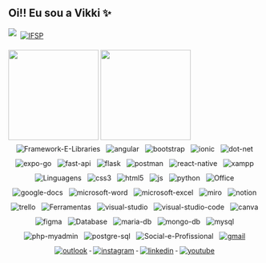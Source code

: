 ## Oi!! Eu sou a Vikki ✨

![](https://komarev.com/ghpvc/?username=vikkivins&color=blueviolet) 
<a href="https://gru.ifsp.edu.br/">
  <img src="https://img.shields.io/badge/Instituto_Federal_de_Sao_Paulo-Guarulhos-28b463?style=plastic&logo=ifsp&logoColor=white" alt="IFSP" style="vertical-align:top; margin:6px 4px">
</a>

<div>
  <img height="180em" src="https://github-readme-stats.vercel.app/api?username=vikkivins&show_icons=true&theme=tokyonight&locale=pt-br">
  <img height="180em" src="https://github-readme-stats.vercel.app/api/top-langs/?username=vikkivins&layout=compact&theme=tokyonight&locale=pt-br">
</div>

<div style="display: inline-block; margin: 0 auto; text-align: center;">
    <img src="https://img.shields.io/badge/Framework_&_Libraries-8c03fc?style=social&logoColor=white" alt="Framework-E-Libraries" style="vertical-align:top; margin:6px 4px">
    <img src="https://img.shields.io/badge/Angular-DD0031?style=plastic&logo=angular&logoColor=white" alt="angular" style="vertical-align:top; margin:6px 4px">
    <img src="https://img.shields.io/badge/Bootstrap-563D7C?style=plastic&logo=bootstrap&logoColor=white" alt="bootstrap" style="vertical-align:top; margin:6px 4px">  
    <img src="https://img.shields.io/badge/Ionic-3880FF?style=plastic&logo=ionic&logoColor=white" alt="ionic" style="vertical-align:top; margin:6px 4px">
    <img src="https://img.shields.io/badge/.NET-512BD4?style=plastic&logo=dotnet&logoColor=white" alt="dot-net" style="vertical-align:top; margin:6px 4px">
    <img src="https://img.shields.io/badge/Expo_Go-1B1F23?style=plastic&logo=expo&logoColor=white" alt="expo-go" style="vertical-align:top; margin:6px 4px">
    <img src="https://img.shields.io/badge/fastapi-109989?style=plastic&logo=FASTAPI&logoColor=white" alt="fast-api" style="vertical-align:top; margin:6px 4px">
    <img src="https://img.shields.io/badge/Flask-000000?style=plastic&logo=flask&logoColor=white" alt="flask" style="vertical-align:top; margin:6px 4px">
    <img src="https://img.shields.io/badge/Postman-FF6C37?style=plastic&logo=Postman&logoColor=white" alt="postman" style="vertical-align:top; margin:6px 4px">
    <img src="https://img.shields.io/badge/React_Native-20232A?style=plastic&logo=react&logoColor=61DAFB" alt="react-native" style="vertical-align:top; margin:6px 4px">
    <img src="https://img.shields.io/badge/Xampp-F37623?style=plastic&logo=xampp&logoColor=white" alt="xampp" style="vertical-align:top; margin:6px 4px">
    <img src="https://img.shields.io/badge/Linguagens-8c03fc?style=social&logoColor=white" alt="Linguagens" style="vertical-align:top; margin:6px 4px">
    <img src="https://img.shields.io/badge/CSS3-1572B6?style=plastic&logo=css3&logoColor=white" alt="css3" style="vertical-align:top; margin:6px 4px">
    <img src="https://img.shields.io/badge/HTML5-E34F26?style=plastic&logo=html5&logoColor=white" alt="html5" style="vertical-align:top; margin:6px 4px">
    <img src="https://img.shields.io/badge/JavaScript-323330?style=plastic&logo=javascript&logoColor=F7DF1E" alt="js" style="vertical-align:top; margin:6px 4px">
    <img src="https://img.shields.io/badge/Python-3285a8?style=plastic&logo=python&logoColor=white" alt="python" style="vertical-align:top; margin:6px 4px">
    <img src="https://img.shields.io/badge/Office-8c03fc?style=social&logoColor=white" alt="Office" style="vertical-align:top; margin:6px 4px">
    <img src="https://img.shields.io/badge/Google%20Docs-4285F4?style=plastic&logo=google-docs&logoColor=white" alt="google-docs" style="vertical-align:top; margin: 6px 4px">
    <img src="https://img.shields.io/badge/Microsoft_Word-2B579A?style=plastic&logo=microsoft-word&logoColor=white" alt="microsoft-word" style="vertical-align:top; margin: 6px 4px">
    <img src="https://img.shields.io/badge/Microsoft_Excel-217346?style=plastic&logo=microsoft-excel&logoColor=white" alt="microsoft-excel" style="vertical-align:top; margin: 6px 4px">
    <img src="https://img.shields.io/badge/Miro-F7C922?style=plastic&logo=Miro&logoColor=white" alt="miro" style="vertical-align:top; margin: 6px 4px">
    <img src="https://img.shields.io/badge/Notion-000000?style=plastic&logo=notion&logoColor=white" alt="notion" style="vertical-align:top; margin: 6px 4px">
    <img src="https://img.shields.io/badge/Trello-0052CC?style=plastic&logo=trello&logoColor=white" alt="trello" style="vertical-align:top; margin: 6px 4px">
    <img src="https://img.shields.io/badge/Ferramentas-8c03fc?style=social&logoColor=white" alt="Ferramentas" style="vertical-align:top; margin:6px 4px">
    <img src="https://img.shields.io/badge/Visual_Studio-5C2D91?style=plastic&logo=visual%20studio&logoColor=white" alt="visual-studio" style="vertical-align:top; margin:6px 4px">
    <img src="https://img.shields.io/badge/VSCode-0078D4?style=plastic&logo=visual%20studio%20code&logoColor=white" alt="visual-studio-code" style="vertical-align:top; margin:6px 4px">
    <img src="https://img.shields.io/badge/Canva-%2300C4CC.svg?&style=plastic&logo=Canva&logoColor=white" alt="canva" style="vertical-align:top; margin:6px 4px">
    <img src="https://img.shields.io/badge/Figma-F24E1E?style=plastic&logo=figma&logoColor=white" alt="figma" style="vertical-align:top; margin:6px 4px">
    <img src="https://img.shields.io/badge/Database-8c03fc?style=social&logoColor=white" alt="Database" style="vertical-align:top; margin:6px 4px">
    <img src="https://img.shields.io/badge/MariaDB-003545?style=plastic&logo=mariadb&logoColor=white" alt="maria-db" style="vertical-align:top; margin:6px 4px">
    <img src="https://img.shields.io/badge/MongoDB-4EA94B?style=plastic&logo=mongodb&logoColor=white" alt="mongo-db" style="vertical-align:top; margin:6px 4px">
    <img src="https://img.shields.io/badge/MySQL-005C84?style=plastic&logo=mysql&logoColor=white" alt="mysql" style="vertical-align:top; margin:6px 4px">
    <img src="https://img.shields.io/badge/phpmyadmin-6C78AF?style=plastic&logo=phpmyadmin&logoColor=white" alt="php-myadmin" style="vertical-align:top; margin:6px 4px">
    <img src="https://img.shields.io/badge/PostgreSQL-316192?style=plastic&logo=postgresql&logoColor=white" alt="postgre-sql" style="vertical-align:top; margin:6px 4px">
    <img src="https://img.shields.io/badge/Social_&_Profissional-8c03fc?style=social&logoColor=white" alt="Social-e-Profissional" style="vertical-align:top; margin:6px 4px">
    <a href="mailto:viihallvees2012@gmail.com">
      <img src="https://img.shields.io/badge/Send_Me_a-Gmail-D14836?style=plastic&logo=gmail&logoColor=white" alt="gmail" style="vertical-align:top; margin:6px 4px">
    </a>
    <a href="mailto:victoria.oliveira2016@hotmail.com">
      <img src="https://img.shields.io/badge/Send_Me_a-Outlook-0078D4?style=plastic&logo=outlook&logoColor=white" alt="outlook" style="vertical-align:top; margin:6px 4px">
    </a>
    <a href="https://www.instagram.com/v.ikkiti/">
      <img src="https://img.shields.io/badge/Instagram-E4405F?style=plastic&logo=instagram&logoColor=white" alt="instagram" style="vertical-align:top; margin:6px 4px">
    </a>
    <a href="https://www.linkedin.com/in/victoria-oliveira-ti/">
      <img src="https://img.shields.io/badge/LinkedIn-0077B5?style=plastic&logo=linkedin&logoColor=white" alt="linkedin" style="vertical-align:top; margin:6px 4px">
    </a>
    <a href="https://www.youtube.com/@vikkiti">
      <img src="https://img.shields.io/badge/YouTube-CD201F?style=plastic&logo=youtube&logoColor=white" alt="youtube" style="vertical-align:top; margin:6px 4px">
    </a>
</div>

<!--
**vikkivins/vikkivins** is a ✨ _special_ ✨ repository because its `README.md` (this file) appears on your GitHub profile.

Here are some ideas to get you started:

- 🔭 I’m currently working on ...
- 🌱 I’m currently learning ...
- 👯 I’m looking to collaborate on ...
- 🤔 I’m looking for help with ...
- 💬 Ask me about ...
- 📫 How to reach me: ...
- 😄 Pronouns: ...
- ⚡ Fun fact: ...
-->
